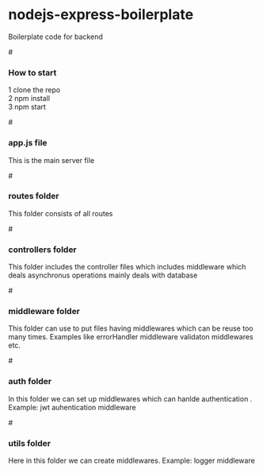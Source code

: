 # nodejs-express-boilerplate
Boilerplate code for backend

#<h3>How to start</h3>
1 clone the repo <br/>
2 npm install <br/>
3 npm start

#<h3>app.js file</h3>
 This is the main server file

#<h3>routes folder</h3>
 This folder consists of all routes
 
#<h3>controllers folder</h3> 
 This folder includes the controller files which includes middleware which deals asynchronus operations mainly deals with database
 
#<h3>middleware folder</h3>
 This folder can use to put files having middlewares which can be reuse too many times. Examples like errorHandler middleware validaton middlewares etc.
 
#<h3>auth folder</h3>
  In this folder we can set up middlewares which can hanlde authentication . Example: jwt auhentication middleware
  
 #<h3>utils folder</h3>
  Here in this folder we can create middlewares. Example: logger middleware
